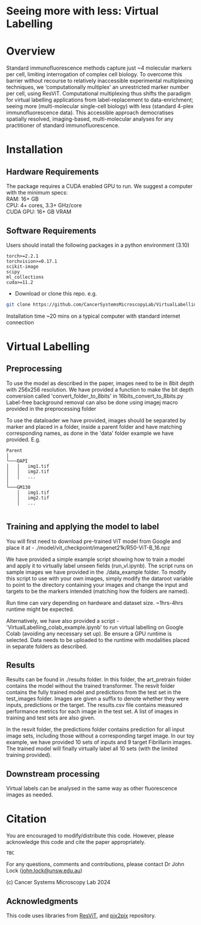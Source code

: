 # Seeing more with less: Virtual Labelling 

# Overview

Standard immunofluorescence methods capture just ~4 molecular markers per cell, limiting interrogation of complex cell biology. To overcome this barrier without recourse to relatively inaccessible experimental multiplexing techniques, we ‘computationally multiplex’ an unrestricted marker number per cell, using ResViT. Computational multiplexing thus shifts the paradigm for virtual labelling applications from label-replacement to data-enrichment; seeing more (multi-molecular single-cell biology) with less (standard 4-plex immunofluorescence data). This accessible approach democratises spatially resolved, imaging-based, multi-molecular analyses for any practitioner of standard immunofluorescence.

# Installation

## Hardware Requirements

The package requires a CUDA enabled GPU to run. We suggest a computer with the minimum specs: <br />
RAM: 16+ GB  <br />
CPU: 4+ cores, 3.3+ GHz/core<br />
CUDA GPU: 16+ GB VRAM 

## Software Requirements

Users should install the following packages in a python environment (3.10)
```
torch>=2.2.1
torchvision>=0.17.1
scikit-image
scipy
ml_collections
cuda>=11.2
```

- Download or clone this repo. e.g.
```bash
git clone https://github.com/CancerSystemsMicroscopyLab/VirtualLabelling
```

Installation time ~20 mins on a typical computer with standard internet connection

# Virtual Labelling

## Preprocessing
To use the model as described in the paper, images need to be in 8bit depth with 256x256 resolution.
We have provided a function to make the bit depth conversion called 'convert_folder_to_8bits' in 16bits_convert_to_8bits.py
Label-free background removal can also be done using imagej macro provided in the preprocessing folder

To use the dataloader we have provided, images should be separated by marker and placed in a folder, inside a parent folder and have matching corresponding names, as done in the 'data' folder example we have provided. E.g.

```
Parent
│
└───DAPI
│   │   img1.tif
│   │   img2.tif
│   │   ...
│   
└───GM130
    │   img1.tif
    │   img2.tif
    │   ...
  
```

## Training and applying the model to label 
You will first need to download pre-trained ViT model from Google and place it at - ./model/vit_checkpoint/imagenet21k/R50-ViT-B_16.npz

We have provided a simple example script showing how to train a model and apply it to virtually label unseen fields (run_vl.ipynb). The script runs on sample images we have provided in the ./data_example folder.
To modify this script to use with your own images, simply modify the dataroot variable to point to the directory containing your images and change the input and targets to be the markers intended (matching how the folders are named).

Run time can vary depending on hardware and dataset size. ~1hrs-4hrs runtime might be expected. 

Alternatively, we have also provided a script - 'VirtualLabelling_colab_example.ipynb' to run virtual labelling on Google Colab (avoiding any necessary set up). Be ensure a GPU runtime is selected. Data needs to be uploaded to the runtime with modalities placed in separate folders as described. 

## Results
Results can be found in ./results folder. In this folder, the art_pretrain folder contains the model without the trained transformer. 
The resvit folder contains the fully trained model and predictions from the test set in the test_images folder. Images are given a suffix to denote whether they were inputs, predictions or the target. 
The results.csv file contains measured performance metrics for each image in the test set. A list of images in training and test sets are also given.

In the resvit folder, the predictions folder contains prediction for all input image sets, including those without a corresponding target image.
In our toy example, we have provided 10 sets of inputs and 9 target Fibrillarin images. The trained model will finally virtually label all 10 sets (with the limited training provided).

## Downstream processing
Virtual labels can be analysed in the same way as other fluorescence images as needed.


# Citation
You are encouraged to modify/distribute this code. However, please acknowledge this code and cite the paper appropriately.
```
TBC
```

For any questions, comments and contributions, please contact Dr John Lock (john.lock@unsw.edu.au) <br />

(c) Cancer Systems Microscopy Lab 2024

## Acknowledgments
This code uses libraries from [ResViT](https://github.com/icon-lab/ResViT), and [pix2pix](https://github.com/junyanz/pytorch-CycleGAN-and-pix2pix) repository.
